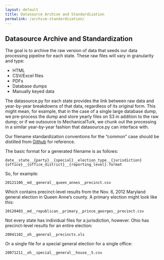 ```yaml
---
layout: default
title: Datasource Archive and Standardization
permalink: /archive-standardization/
---
```


## Datasource Archive and Standardization

The goal is to archive the raw version of data that seeds our data processing pipeline for each state.  These raw files will vary in granularity and type:

* HTML
* CSV/Excel files
* PDFs
* Database dumps
* Manually keyed data

The datasource.py for each state provides the link between raw data and year-by-year breakdowns of that data, regardless of its original form. This might mean, for example, that in the case of a single large database dump, we pre-process the dump and store yearly files on S3 in addition to the raw dump; or if we outsource to MechanicalTurk, we chunk out the processing in a similar year-by-year fashion that datasource.py can interface with.

Our filename standardization conventions for the “common” case should be distilled from [Github](https://github.com/openelections/core/issues/5) for reference.

The basic format for a generated filename is as follows:

	date__state__{party}__{special}__election_type__{jurisdiction}{office}__{office_district}__{reporting_level}.format

So, for example:

	20121106__md__general__queen_annes__precinct.csv

Which contains precinct-level results from the Nov. 6, 2012 Maryland general election in Queen Anne’s county. A primary election might look like this:

	20120403__md__republican__primary__prince_georges__precinct.csv

Not every state has individual files for a jurisdiction, however. Ohio has precinct-level results for an entire election:

	20041102__oh__general__precincts.xls

Or a single file for a special general election for a single office:

	20071211__oh__special__general__house__5.csv
